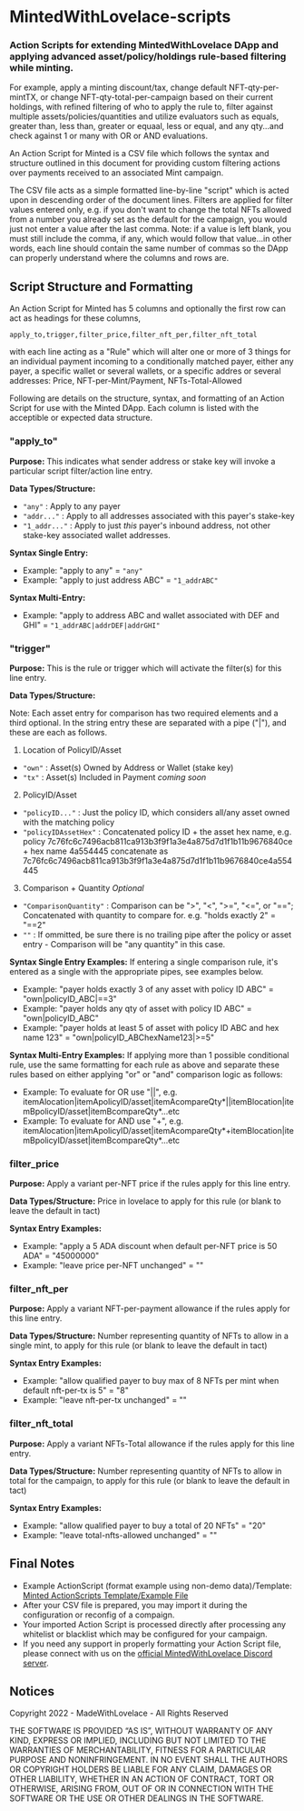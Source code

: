 # MintedWithLovelace-scripts
### Action Scripts for extending MintedWithLovelace DApp and applying advanced asset/policy/holdings rule-based filtering while minting.

For example, apply a minting discount/tax, change default NFT-qty-per-mintTX, or change NFT-qty-total-per-campaign based on their current holdings, with refined filtering of who to apply the rule to, filter against multiple assets/policies/quantities and utilize evaluators such as equals, greater than, less than, greater or equaal, less or equal, and any qty...and check against 1 or many with OR or AND evaluations. 

An Action Script for Minted is a CSV file which follows the syntax and structure outlined in this document for providing custom filtering actions over payments received to an associated Mint campaign.

The CSV file acts as a simple formatted line-by-line "script" which is acted upon in descending order of the document lines.  Filters are applied for filter values entered only, e.g. if you don't want to change the total NFTs allowed from a number you already set as the default for the campaign, you would just not enter a value after the last comma. Note: if a value is left blank, you must still include the comma, if any, which would follow that value...in other words, each line should contain the same number of commas so the DApp can properly understand where the columns and rows are.

## Script Structure and Formatting
An Action Script for Minted has 5 columns and optionally the first row can act as headings for these columns,
```
apply_to,trigger,filter_price,filter_nft_per,filter_nft_total
```
with each line acting as a "Rule" which will alter one or more of 3 things for an individual payment incoming to a conditionally matched payer, either any payer, a specific wallet or several wallets, or a specific addres or several addresses: Price, NFT-per-Mint/Payment, NFTs-Total-Allowed

Following are details on the structure, syntax, and formatting of an Action Script for use with the Minted DApp. Each column is listed with the acceptible or expected data structure. 

### "apply_to"

**Purpose:** This indicates what sender address or stake key will invoke a particular script filter/action line entry.

**Data Types/Structure:** 
- `"any"` : Apply to any payer    
- `"addr..."` : Apply to all addresses associated with this payer's stake-key    
- `"1_addr..."` : Apply to just *this* payer's inbound address, not other stake-key associated wallet addresses.

**Syntax Single Entry:**
- Example: "apply to any" = `"any"`
- Example: "apply to just address ABC" = `"1_addrABC"`

**Syntax Multi-Entry:**
- Example: "apply to address ABC and wallet associated with DEF and GHI" = `"1_addrABC|addrDEF|addrGHI"`


### "trigger"

**Purpose:** This is the rule or trigger which will activate the filter(s) for this line entry.

**Data Types/Structure:**

Note: Each asset entry for comparison has two required elements and a third optional. In the string entry these are separated with a pipe ("|"), and these are each as follows.

1. Location of PolicyID/Asset
* `"own"` : Asset(s) Owned by Address or Wallet (stake key)
* `"tx"` : Asset(s) Included in Payment *coming soon*

2. PolicyID/Asset
* `"policyID..."` : Just the policy ID, which considers all/any asset owned with the matching policy
* `"policyIDAssetHex"` : Concatenated policy ID + the asset hex name, e.g. policy 7c76fc6c7496acb811ca913b3f9f1a3e4a875d7d1f1b11b9676840ce + hex name 4a554445 concatenate as 7c76fc6c7496acb811ca913b3f9f1a3e4a875d7d1f1b11b9676840ce4a554445
  
3. Comparison + Quantity *Optional*
* `"ComparisonQuantity"` : Comparison can be ">", "<", ">=", "<=", or "=="; Concatenated with quantity to compare for. e.g. "holds exactly 2" = "==2"
* `""` : If ommitted, be sure there is no trailing pipe after the policy or asset entry - Comparison will be "any quantity" in this case.

**Syntax Single Entry Examples:** If entering a single comparison rule, it's entered as a single with the appropriate pipes, see examples below.
- Example: "payer holds exactly 3 of any asset with policy ID ABC" = "own|policyID_ABC|==3"
- Example: "payer holds any qty of asset with policy ID ABC" = "own|policyID_ABC"
- Example: "payer holds at least 5 of asset with policy ID ABC and hex name 123" = "own|policyID_ABChexName123|>=5"

**Syntax Multi-Entry Examples:** If applying more than 1 possible conditional rule, use the same formatting for each rule as above and separate these rules based on either applying "or" or "and" comparison logic as follows:

- Example: To evaluate for OR use "||", e.g. itemAlocation|itemApolicyID/asset|itemAcompareQty*||itemBlocation|itemBpolicyID/asset|itemBcompareQty*...etc
- Example: To evaluate for AND use "+", e.g. itemAlocation|itemApolicyID/asset|itemAcompareQty*+itemBlocation|itemBpolicyID/asset|itemBcompareQty*...etc


### filter_price

**Purpose:** Apply a variant per-NFT price if the rules apply for this line entry.

**Data Types/Structure:** Price in lovelace to apply for this rule (or blank to leave the default in tact)

**Syntax Entry Examples:**
- Example: "apply a 5 ADA discount when default per-NFT price is 50 ADA" = "45000000"
- Example: "leave price per-NFT unchanged" = ""


### filter_nft_per

**Purpose:** Apply a variant NFT-per-payment allowance if the rules apply for this line entry.

**Data Types/Structure:** Number representing quantity of NFTs to allow in a single mint, to apply for this rule (or blank to leave the default in tact)

**Syntax Entry Examples:**
- Example: "allow qualified payer to buy max of 8 NFTs per mint when default nft-per-tx is 5" = "8"
- Example: "leave nft-per-tx unchanged" = ""


### filter_nft_total

**Purpose:** Apply a variant NFTs-Total allowance if the rules apply for this line entry.

**Data Types/Structure:** Number representing quantity of NFTs to allow in total for the campaign, to apply for this rule (or blank to leave the default in tact)

**Syntax Entry Examples:**
- Example: "allow qualified payer to buy a total of 20 NFTs" = "20"
- Example: "leave total-nfts-allowed unchanged" = ""


## Final Notes

- Example ActionScript (format example using non-demo data)/Template: [Minted ActionScripts Template/Example File](https://github.com/MadeWithLovelace/MintedWithLovelace-scripts/blob/main/sampleActionScript.csv)
- After your CSV file is prepared, you may import it during the configuration or reconfig of a compaign.
- Your imported Action Script is processed directly after processing any whitelist or blacklist which may be configured for your campaign. 
- If you need any support in properly formatting your Action Script file, please connect with us on the [official MintedWithLovelace Discord server](https://discord.gg/HzKvRWPqy5).


## Notices

Copyright 2022 - MadeWithLovelace - All Rights Reserved

THE SOFTWARE IS PROVIDED “AS IS”, WITHOUT WARRANTY OF ANY KIND, EXPRESS OR IMPLIED, INCLUDING BUT NOT LIMITED TO THE WARRANTIES OF MERCHANTABILITY, FITNESS FOR A PARTICULAR PURPOSE AND NONINFRINGEMENT. IN NO EVENT SHALL THE AUTHORS OR COPYRIGHT HOLDERS BE LIABLE FOR ANY CLAIM, DAMAGES OR OTHER LIABILITY, WHETHER IN AN ACTION OF CONTRACT, TORT OR OTHERWISE, ARISING FROM, OUT OF OR IN CONNECTION WITH THE SOFTWARE OR THE USE OR OTHER DEALINGS IN THE SOFTWARE.
